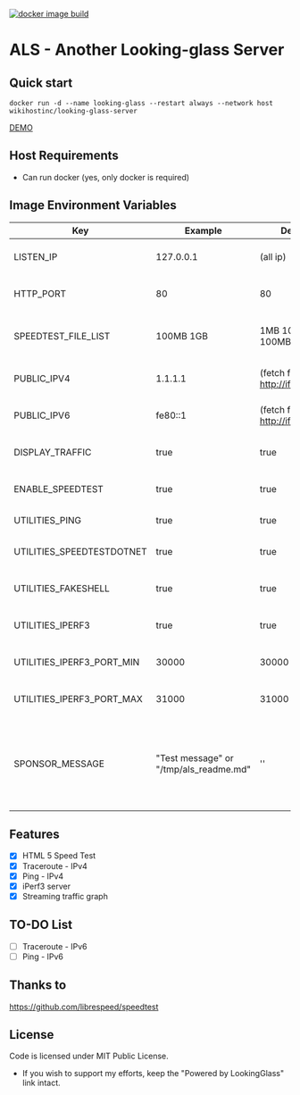 [![docker image build](https://github.com/wikihost-opensource/als/actions/workflows/docker-image.yml/badge.svg)](https://github.com/wikihost-opensource/als/actions/workflows/docker-image.yml)

# ALS - Another Looking-glass Server

## Quick start
```
docker run -d --name looking-glass --restart always --network host wikihostinc/looking-glass-server
```

[DEMO](http://lg.hk1-bgp.hkg.50network.com/)

## Host Requirements
 - Can run docker (yes, only docker is required)

## Image Environment Variables
| Key                       | Example                                | Default                         | Description                                                                             |
| ------------------------- | -------------------------------------- | ------------------------------- | --------------------------------------------------------------------------------------- |
| LISTEN_IP                 | 127.0.0.1                              | (all ip)                        | which IP address will be listen use                                                     |
| HTTP_PORT                 | 80                                     | 80                              | which HTTP port should use                                                              |
| SPEEDTEST_FILE_LIST       | 100MB 1GB                              | 1MB 10MB 100MB 1GB              | size of static test files, separate with space                                          |
| PUBLIC_IPV4               | 1.1.1.1                                | (fetch from http://ifconfig.co) | The IPv4 address of the server                                                          |
| PUBLIC_IPV6               | fe80::1                                | (fetch from http://ifconfig.co) | The IPv6 address of the server                                                          |
| DISPLAY_TRAFFIC           | true                                   | true                            | Toggle the streaming traffic graph                                                      |
| ENABLE_SPEEDTEST          | true                                   | true                            | Toggle the speedtest feature                                                            |
| UTILITIES_PING            | true                                   | true                            | Toggle the ping feature                                                                 |
| UTILITIES_SPEEDTESTDOTNET | true                                   | true                            | Toggle the speedtest.net feature                                                        |
| UTILITIES_FAKESHELL       | true                                   | true                            | Toggle the HTML Shell feature                                                           |
| UTILITIES_IPERF3          | true                                   | true                            | Toggle the iperf3 feature                                                               |
| UTILITIES_IPERF3_PORT_MIN | 30000                                  | 30000                           | iperf3 listen port range - from                                                         |
| UTILITIES_IPERF3_PORT_MAX | 31000                                  | 31000                           | iperf3 listen port range - to                                                           |
| SPONSOR_MESSAGE           | "Test message" or "/tmp/als_readme.md" | ''                              | Show server sponsor message (support markdown file, required mapping file to container) |


## Features
- [x] HTML 5 Speed Test
- [x] Traceroute - IPv4
- [x] Ping - IPv4
- [x] iPerf3 server
- [x] Streaming traffic graph

## TO-DO List
- [ ] Traceroute - IPv6
- [ ] Ping - IPv6

## Thanks to
https://github.com/librespeed/speedtest

## License

Code is licensed under MIT Public License.

* If you wish to support my efforts, keep the "Powered by LookingGlass" link intact.
